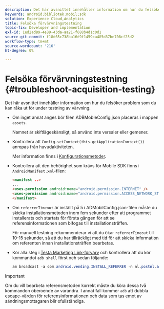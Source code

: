 ```yaml
---
description: Det här avsnittet innehåller information om hur du felsöker problem som du kan råka ut för under testning av värvning.
keywords: android;bibliotek;mobil;sdk
solution: Experience Cloud,Analytics
title: Felsöka förvärvningstestning
topic-fix: Developer and implementation
exl-id: 1ed2ad89-4e89-43da-aa21-f688b4d1c0d1
source-git-commit: f18d65c738ba16d9f1459ca485d87be708cf23d2
workflow-type: tm+mt
source-wordcount: '216'
ht-degree: 0%

---
```


# Felsöka förvärvningstestning {#troubleshoot-acquisition-testing}

Det här avsnittet innehåller information om hur du felsöker problem som du kan råka ut för under testning av värvning.

* Om inget annat anges bör filen ADBMobleConfig.json placeras i mappen `assets`.

   Namnet är skiftlägeskänsligt, så använd inte versaler eller gemener.

* Kontrollera att `Config.setContext(this.getApplicationContext())` anropas från huvudaktiviteten.

   Mer information finns i [Konfigurationsmetoder](../configuration/methods.md).

* Kontrollera att den behörighet som krävs för Mobile SDK finns i `AndroidManifest.xml`-filen:

   ```html
   <manifest ..>
   ... 
   <uses-permission android:name="android.permission.INTERNET" />
   <uses-permission android:name="android.permission.ACCESS_NETWORK_STATE" />
   </manifest>
   ```

* Om `referrerTimeout` är inställt på 5 i ADMobilConfig.json-filen måste du skicka installationsmetoden inom fem sekunder efter att programmet installerats och startats för första gången för att se referensinformationen som bifogas till installationsträffen.

   För manuell testning rekommenderar vi att du ökar `referrerTimeout` till 10-15 sekunder, så att du har tillräckligt med tid för att skicka information om referenten innan installationsträffen bearbetas.

* Kör alla steg i [Testa Marketing Link-förvärv](t-testing-marketing-link-acquisition.md) och kontrollera att du kör kommandot `adb shell` först och sedan följande:

   ```java
   am broadcast -a com.android.vending.INSTALL_REFERRER -n nl.postnl.app/.tracking.AdobeAcquisitionLinkBroadcastReceiver --es "referrer" "utm_source=adb_acq_v3&utm_campaign=adb_acq_v3&utm_content=<the newly generated id at step #7>"
   ```

>[!IMPORTANT]
>
>Om du vill bearbeta referensmetoden korrekt måste du köra dessa två kommandon oberoende av varandra. I annat fall kommer `adb` att dubbla escape-värden för referensinformationen och data som tas emot av sändningsmottagaren blir ofullständiga.
